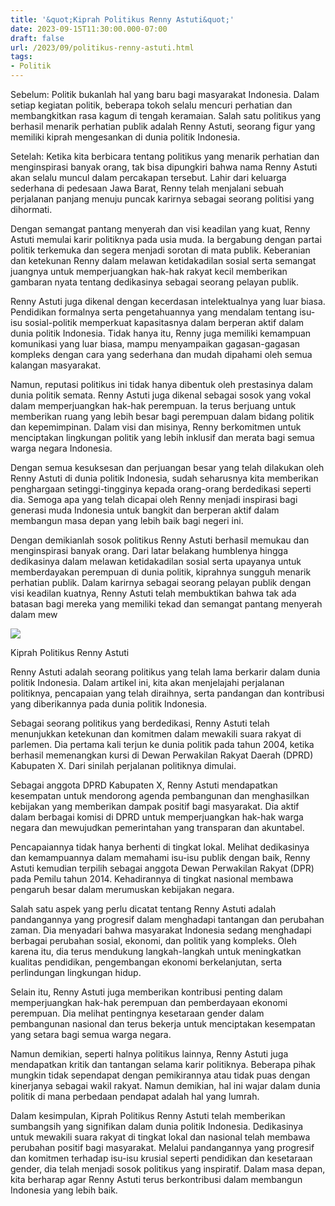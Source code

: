 ```yaml
---
title: '&quot;Kiprah Politikus Renny Astuti&quot;'
date: 2023-09-15T11:30:00.000-07:00
draft: false
url: /2023/09/politikus-renny-astuti.html
tags: 
- Politik
---
```


  

Sebelum: Politik bukanlah hal yang baru bagi masyarakat Indonesia. Dalam setiap kegiatan politik, beberapa tokoh selalu mencuri perhatian dan membangkitkan rasa kagum di tengah keramaian. Salah satu politikus yang berhasil menarik perhatian publik adalah Renny Astuti, seorang figur yang memiliki kiprah mengesankan di dunia politik Indonesia.

  

Setelah: Ketika kita berbicara tentang politikus yang menarik perhatian dan menginspirasi banyak orang, tak bisa dipungkiri bahwa nama Renny Astuti akan selalu muncul dalam percakapan tersebut. Lahir dari keluarga sederhana di pedesaan Jawa Barat, Renny telah menjalani sebuah perjalanan panjang menuju puncak karirnya sebagai seorang politisi yang dihormati.

  

Dengan semangat pantang menyerah dan visi keadilan yang kuat, Renny Astuti memulai karir politiknya pada usia muda. Ia bergabung dengan partai politik terkemuka dan segera menjadi sorotan di mata publik. Keberanian dan ketekunan Renny dalam melawan ketidakadilan sosial serta semangat juangnya untuk memperjuangkan hak-hak rakyat kecil memberikan gambaran nyata tentang dedikasinya sebagai seorang pelayan publik.

  

Renny Astuti juga dikenal dengan kecerdasan intelektualnya yang luar biasa. Pendidikan formalnya serta pengetahuannya yang mendalam tentang isu-isu sosial-politik memperkuat kapasitasnya dalam berperan aktif dalam dunia politik Indonesia. Tidak hanya itu, Renny juga memiliki kemampuan komunikasi yang luar biasa, mampu menyampaikan gagasan-gagasan kompleks dengan cara yang sederhana dan mudah dipahami oleh semua kalangan masyarakat.

  

Namun, reputasi politikus ini tidak hanya dibentuk oleh prestasinya dalam dunia politik semata. Renny Astuti juga dikenal sebagai sosok yang vokal dalam memperjuangkan hak-hak perempuan. Ia terus berjuang untuk memberikan ruang yang lebih besar bagi perempuan dalam bidang politik dan kepemimpinan. Dalam visi dan misinya, Renny berkomitmen untuk menciptakan lingkungan politik yang lebih inklusif dan merata bagi semua warga negara Indonesia.

  

Dengan semua kesuksesan dan perjuangan besar yang telah dilakukan oleh Renny Astuti di dunia politik Indonesia, sudah seharusnya kita memberikan penghargaan setinggi-tingginya kepada orang-orang berdedikasi seperti dia. Semoga apa yang telah dicapai oleh Renny menjadi inspirasi bagi generasi muda Indonesia untuk bangkit dan berperan aktif dalam membangun masa depan yang lebih baik bagi negeri ini.

  

Dengan demikianlah sosok politikus Renny Astuti berhasil memukau dan menginspirasi banyak orang. Dari latar belakang humblenya hingga dedikasinya dalam melawan ketidakadilan sosial serta upayanya untuk memberdayakan perempuan di dunia politik, kiprahnya sungguh menarik perhatian publik. Dalam karirnya sebagai seorang pelayan publik dengan visi keadilan kuatnya, Renny Astuti telah membuktikan bahwa tak ada batasan bagi mereka yang memiliki tekad dan semangat pantang menyerah dalam mew

  

![](https://radarpalembang.disway.id/upload/f420958538cd6352a3e64ed2d1808006.jpg)

  

Kiprah Politikus Renny Astuti

  

Renny Astuti adalah seorang politikus yang telah lama berkarir dalam dunia politik Indonesia. Dalam artikel ini, kita akan menjelajahi perjalanan politiknya, pencapaian yang telah diraihnya, serta pandangan dan kontribusi yang diberikannya pada dunia politik Indonesia.

  

Sebagai seorang politikus yang berdedikasi, Renny Astuti telah menunjukkan ketekunan dan komitmen dalam mewakili suara rakyat di parlemen. Dia pertama kali terjun ke dunia politik pada tahun 2004, ketika berhasil memenangkan kursi di Dewan Perwakilan Rakyat Daerah (DPRD) Kabupaten X. Dari sinilah perjalanan politiknya dimulai.

  

Sebagai anggota DPRD Kabupaten X, Renny Astuti mendapatkan kesempatan untuk mendorong agenda pembangunan dan menghasilkan kebijakan yang memberikan dampak positif bagi masyarakat. Dia aktif dalam berbagai komisi di DPRD untuk memperjuangkan hak-hak warga negara dan mewujudkan pemerintahan yang transparan dan akuntabel.

  

Pencapaiannya tidak hanya berhenti di tingkat lokal. Melihat dedikasinya dan kemampuannya dalam memahami isu-isu publik dengan baik, Renny Astuti kemudian terpilih sebagai anggota Dewan Perwakilan Rakyat (DPR) pada Pemilu tahun 2014. Kehadirannya di tingkat nasional membawa pengaruh besar dalam merumuskan kebijakan negara.

  

Salah satu aspek yang perlu dicatat tentang Renny Astuti adalah pandangannya yang progresif dalam menghadapi tantangan dan perubahan zaman. Dia menyadari bahwa masyarakat Indonesia sedang menghadapi berbagai perubahan sosial, ekonomi, dan politik yang kompleks. Oleh karena itu, dia terus mendukung langkah-langkah untuk meningkatkan kualitas pendidikan, pengembangan ekonomi berkelanjutan, serta perlindungan lingkungan hidup.

  

Selain itu, Renny Astuti juga memberikan kontribusi penting dalam memperjuangkan hak-hak perempuan dan pemberdayaan ekonomi perempuan. Dia melihat pentingnya kesetaraan gender dalam pembangunan nasional dan terus bekerja untuk menciptakan kesempatan yang setara bagi semua warga negara.

  

Namun demikian, seperti halnya politikus lainnya, Renny Astuti juga mendapatkan kritik dan tantangan selama karir politiknya. Beberapa pihak mungkin tidak sependapat dengan pemikirannya atau tidak puas dengan kinerjanya sebagai wakil rakyat. Namun demikian, hal ini wajar dalam dunia politik di mana perbedaan pendapat adalah hal yang lumrah.

  

Dalam kesimpulan, Kiprah Politikus Renny Astuti telah memberikan sumbangsih yang signifikan dalam dunia politik Indonesia. Dedikasinya untuk mewakili suara rakyat di tingkat lokal dan nasional telah membawa perubahan positif bagi masyarakat. Melalui pandangannya yang progresif dan komitmen terhadap isu-isu krusial seperti pendidikan dan kesetaraan gender, dia telah menjadi sosok politikus yang inspiratif. Dalam masa depan, kita berharap agar Renny Astuti terus berkontribusi dalam membangun Indonesia yang lebih baik.